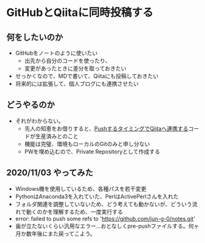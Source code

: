 # GitHubとQiitaに同時投稿する

## 何をしたいのか
- GitHubをノートのように使いたい
  - 出先から自分のコードを使ったり、
  - 変更があったときに差分を取っておきたい
- せっかくなので、MDで書いて、Qiitaにも投稿しておきたい
- 将来的には拡張して、個人ブログにも連携させたい

## どうやるのか
- それがわからない。
  - 先人の知恵をお借りすると、[PushするタイミングでQiitaへ連携する](https://www.inoue-kobo.com/restapi/qiita_posting/index.html)コードが生産済みとのこと    
  - 機能は完璧、環境もローカルのGitのみと申し分ない
  - PWを埋め込むので、Private Repositoryとして作成する


## 2020/11/03 やってみた
- Windows機を使用しているため、各種パスを若干変更
- PythonはAnaconda3を入れていた、PerlはActivePerlさんを入れた
- フォルダ関連を調整していないため、どう考えても動かないが、どういう流れで動くのかを理解するため、一度実行する
- error: failed to push some refs to 'https://github.com/jun-g-0/notes.git'
- 歯が立たないくらい汎用なエラー…おとなしくpre-pushファイルする。何ヶ月か数年後にまた戻ってこよう。
